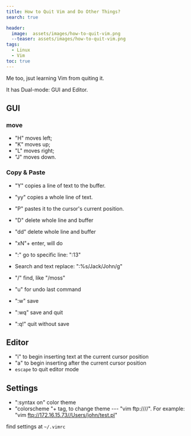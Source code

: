 ```yaml
---
title: How to Quit Vim and Do Other Things?
search: true

header:
  image:  assets/images/how-to-quit-vim.png
  --teaser: assets/images/how-to-quit-vim.png
tags: 
  - Linux
  - Vim
toc: true
---
```


Me too, jsut learning Vim from quiting it.

It has Dual-mode: GUI and Editor.

## GUI

### move
  - "H" moves left; 
  - "K" moves up; 
  - "L" moves right; 
  - "J" moves down.

### Copy & Paste
- "Y" copies a line of text to the buffer.
- "yy" copies a whole line of text.
- "P" pastes it to the cursor's current position.
- "D" delete whole line and buffer
- "dd" delete whole line and buffer 

- "xN"+ enter, will do


- ":" go to specific line: ":13"
- Search and text replace: ":%s/Jack/John/g"
- "/" find, like "/moss"
- "u" for undo last command
- ":w" save
- ":wq" save and quit
- ":q!" quit without save


## Editor

- "i" to begin inserting text at the current cursor position
- "a" to begin inserting after the current cursor position
- `escape` to quit editor mode

## Settings

- ":syntax on" color theme
- "colorscheme "+ tag, to change theme
--- "vim ftp:////". For example: "vim ftp://172.16.15.73//Users/john/test.pl"


find settings at `~/.vimrc`


